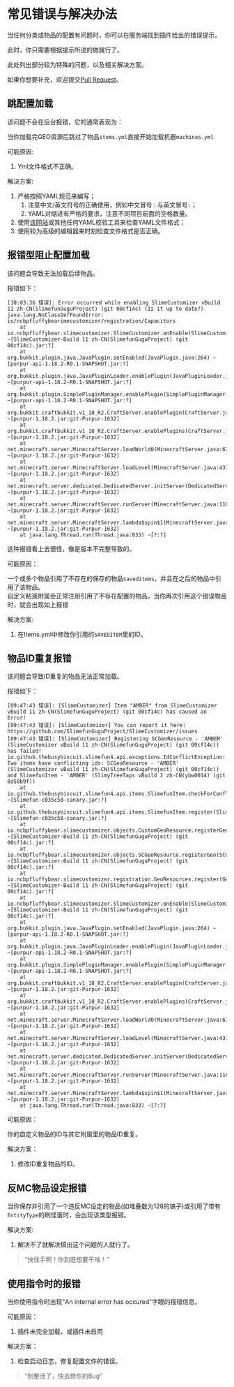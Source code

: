 # 常见错误与解决办法

当任何分类或物品的配置有问题时，你可以在服务端找到插件给出的错误提示。

此时，你只需要根据提示所说的做就行了。

此处列出部分较为特殊的问题，以及相关解决方案。

如果你想要补充，欢迎提交[Pull Request](https://github.com/SlimefunGuguProject/Addons-Wiki/pulls)。

## 跳配置加载

该问题不会在后台报错，它的通常表现为：

当你加载完GEO资源后跳过了物品`items.yml`直接开始加载机器`machines.yml`

可能原因:

1. Yml文件格式不正确。

解决方案:

1. 严格按照YAML规范来编写；
    1. 注意中文/英文符号的正确使用，例如中文冒号`：`与英文冒号`:`；
    2. YAML对缩进有严格的要求，注意不同项目前面的空格数量。
2. 使用[该网站](https://www.bejson.com/validators/yaml_editor/)或其他任何YAML校验工具来检查YAML文件格式；
3. 使用较为高级的编辑器来时刻检查文件格式是否正确。

## 报错型阻止配置加载

该问题会导致无法加载后续物品。

报错如下：

```
[10:03:36 错误]: Error occurred while enabling SlimeCustomizer vBuild 11 zh-CN(SlimefunGuguProject) (git 00cf14c) (Is it up to date?)
java.lang.NoClassDefFoundError: io/ncbpfluffybearimecustomizer/registration/Capacitors
	at io.ncbpfluffybear.slimecustomizer.SlimeCustomizer.onEnable(SlimeCustomizer.java:142) ~[SlimeCustomizer-Build 11 zh-CN(SlimefunGuguProject) (git 00cf14c).jar:?]
	at org.bukkit.plugin.java.JavaPlugin.setEnabled(JavaPlugin.java:264) ~[purpur-api-1.18.2-R0.1-SNAPSHOT.jar:?]
	at org.bukkit.plugin.java.JavaPluginLoader.enablePlugin(JavaPluginLoader.java:370) ~[purpur-api-1.18.2-R0.1-SNAPSHOT.jar:?]
	at org.bukkit.plugin.SimplePluginManager.enablePlugin(SimplePluginManager.java:541) ~[purpur-api-1.18.2-R0.1-SNAPSHOT.jar:?]
	at org.bukkit.craftbukkit.v1_18_R2.CraftServer.enablePlugin(CraftServer.java:560) ~[purpur-1.18.2.jar:git-Purpur-1632]
	at org.bukkit.craftbukkit.v1_18_R2.CraftServer.enablePlugins(CraftServer.java:474) ~[purpur-1.18.2.jar:git-Purpur-1632]
	at net.minecraft.server.MinecraftServer.loadWorld0(MinecraftServer.java:670) ~[purpur-1.18.2.jar:git-Purpur-1632]
	at net.minecraft.server.MinecraftServer.loadLevel(MinecraftServer.java:437) ~[purpur-1.18.2.jar:git-Purpur-1632]
	at net.minecraft.server.dedicated.DedicatedServer.initServer(DedicatedServer.java:352) ~[purpur-1.18.2.jar:git-Purpur-1632]
	at net.minecraft.server.MinecraftServer.runServer(MinecraftServer.java:1180) ~[purpur-1.18.2.jar:git-Purpur-1632]
	at net.minecraft.server.MinecraftServer.lambda$spin$1(MinecraftServer.java:321) ~[purpur-1.18.2.jar:git-Purpur-1632]
	at java.lang.Thread.run(Thread.java:833) ~[?:?]
```

这种报错看上去很怪，像是版本不完整导致的。

可能原因：

一个或多个物品引用了不存在的保存的物品`saveditems`，并且在之后的物品中引用了该物品。  
自定义粘液附属会正常注册引用了不存在配置的物品，当你再次引用这个错误物品时，就会出现如上报错  

解决方案:

1. 在Items.yml中修改你引用的`SAVEDITEM`里的ID。

## 物品ID重复报错

该问题会导致ID重复的物品无法正常加载。

报错如下：

```
[09:47:43 错误]: [SlimeCustomizer] Item "AMBER" from SlimeCustomizer vBuild 11 zh-CN(SlimefunGuguProject) (git 00cf14c) has caused an Error!
[09:47:43 错误]: [SlimeCustomizer] You can report it here: https://github.com/SlimefunGuguProject/SlimeCustomizer/issues
[09:47:43 错误]: [SlimeCustomizer] Registering SCGeoResource - 'AMBER' (SlimeCustomizer vBuild 11 zh-CN(SlimefunGuguProject) (git 00cf14c)) has failed!
io.github.thebusybiscuit.slimefun4.api.exceptions.IdConflictException: Two items have conflicting ids: SCGeoResource - 'AMBER' (SlimeCustomizer vBuild 11 zh-CN(SlimefunGuguProject) (git 00cf14c)) and SlimefunItem - 'AMBER' (SlimyTreeTaps vBuild 2 zh-CN(ybw0014) (git 8a58b9f))
	at io.github.thebusybiscuit.slimefun4.api.items.SlimefunItem.checkForConflicts(SlimefunItem.java:598) ~[Slimefun-c035c58-canary.jar:?]
	at io.github.thebusybiscuit.slimefun4.api.items.SlimefunItem.register(SlimefunItem.java:427) ~[Slimefun-c035c58-canary.jar:?]
	at io.ncbpfluffybear.slimecustomizer.objects.CustomGeoResource.registerGeo(CustomGeoResource.java:68) ~[SlimeCustomizer-Build 11 zh-CN(SlimefunGuguProject) (git 00cf14c).jar:?]
	at io.ncbpfluffybear.slimecustomizer.objects.SCGeoResource.registerGeo(SCGeoResource.java:14) ~[SlimeCustomizer-Build 11 zh-CN(SlimefunGuguProject) (git 00cf14c).jar:?]
	at io.ncbpfluffybear.slimecustomizer.registration.GeoResources.register(GeoResources.java:165) ~[SlimeCustomizer-Build 11 zh-CN(SlimefunGuguProject) (git 00cf14c).jar:?]
	at io.ncbpfluffybear.slimecustomizer.SlimeCustomizer.onEnable(SlimeCustomizer.java:140) ~[SlimeCustomizer-Build 11 zh-CN(SlimefunGuguProject) (git 00cf14c).jar:?]
	at org.bukkit.plugin.java.JavaPlugin.setEnabled(JavaPlugin.java:264) ~[purpur-api-1.18.2-R0.1-SNAPSHOT.jar:?]
	at org.bukkit.plugin.java.JavaPluginLoader.enablePlugin(JavaPluginLoader.java:370) ~[purpur-api-1.18.2-R0.1-SNAPSHOT.jar:?]
	at org.bukkit.plugin.SimplePluginManager.enablePlugin(SimplePluginManager.java:541) ~[purpur-api-1.18.2-R0.1-SNAPSHOT.jar:?]
	at org.bukkit.craftbukkit.v1_18_R2.CraftServer.enablePlugin(CraftServer.java:560) ~[purpur-1.18.2.jar:git-Purpur-1632]
	at org.bukkit.craftbukkit.v1_18_R2.CraftServer.enablePlugins(CraftServer.java:474) ~[purpur-1.18.2.jar:git-Purpur-1632]
	at net.minecraft.server.MinecraftServer.loadWorld0(MinecraftServer.java:670) ~[purpur-1.18.2.jar:git-Purpur-1632]
	at net.minecraft.server.MinecraftServer.loadLevel(MinecraftServer.java:437) ~[purpur-1.18.2.jar:git-Purpur-1632]
	at net.minecraft.server.dedicated.DedicatedServer.initServer(DedicatedServer.java:352) ~[purpur-1.18.2.jar:git-Purpur-1632]
	at net.minecraft.server.MinecraftServer.runServer(MinecraftServer.java:1180) ~[purpur-1.18.2.jar:git-Purpur-1632]
	at net.minecraft.server.MinecraftServer.lambda$spin$1(MinecraftServer.java:321) ~[purpur-1.18.2.jar:git-Purpur-1632]
	at java.lang.Thread.run(Thread.java:833) ~[?:?]
```

可能原因：

你的自定义物品的ID与其它附属里的物品ID重复。

解决方案：

1. 修改ID重复物品的ID。

## 反MC物品设定报错

当你保存并引用了一个违反MC设定的物品(如堆叠数为128的镐子)或引用了带有`EntityType`的刷怪蛋时，会出现该类型报错。

解决方案:

1. 解决不了就解决搞出这个问题的人就行了。

> “快住手啊！你到底想要干啥！”

## 使用指令时的报错

当你使用指令时出现"An internal error has occured"字眼的报错信息。

可能原因：

1. 插件未完全加载，或插件未启用

解决方案：

1. 检查启动日志，修复配置文件的错误。

> “别整活了，快去修你的Bug”

